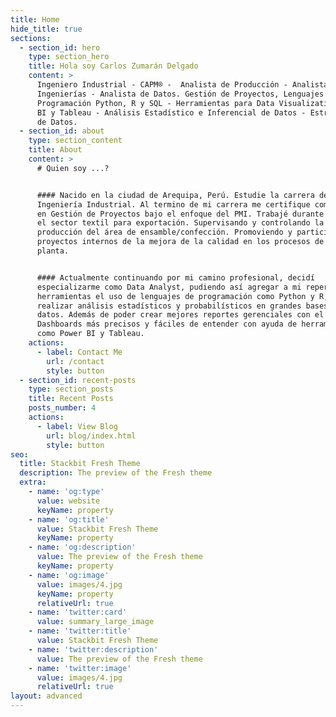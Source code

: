 ```yaml
---
title: Home
hide_title: true
sections:
  - section_id: hero
    type: section_hero
    title: Hola soy Carlos Zumarán Delgado
    content: >
      Ingeniero Industrial - CAPM® -  Analista de Producción - Analista de
      Ingenierías - Analista de Datos. Gestión de Proyectos, Lenguajes de
      Programación Python, R y SQL - Herramientas para Data Visualization Power
      BI y Tableau - Análisis Estadístico e Inferencial de Datos - Estrategias
      de Datos.
  - section_id: about
    type: section_content
    title: About
    content: >
      # Quien soy ...?


      #### Nacido en la ciudad de Arequipa, Perú. Estudie la carrera de
      Ingeniería Industrial. Al termino de mi carrera me certifique como CAPM®
      en Gestión de Proyectos bajo el enfoque del PMI. Trabajé durante 3 años en
      el sector textil para exportación. Supervisando y controlando la
      producción del área de ensamble/confección. Promoviendo y participando en
      proyectos internos de la mejora de la calidad en los procesos de la
      planta.


      #### Actualmente continuando por mi camino profesional, decidí
      especializarme como Data Analyst, pudiendo así agregar a mi repertorio de
      herramientas el uso de lenguajes de programación como Python y R, para
      realizar análisis estadísticos y probabilísticos en grandes bases de
      datos. Además de poder crear mejores reportes gerenciales con el uso de
      Dashboards más precisos y fáciles de entender con ayuda de herramientas
      como Power BI y Tableau.
    actions:
      - label: Contact Me
        url: /contact
        style: button
  - section_id: recent-posts
    type: section_posts
    title: Recent Posts
    posts_number: 4
    actions:
      - label: View Blog
        url: blog/index.html
        style: button
seo:
  title: Stackbit Fresh Theme
  description: The preview of the Fresh theme
  extra:
    - name: 'og:type'
      value: website
      keyName: property
    - name: 'og:title'
      value: Stackbit Fresh Theme
      keyName: property
    - name: 'og:description'
      value: The preview of the Fresh theme
      keyName: property
    - name: 'og:image'
      value: images/4.jpg
      keyName: property
      relativeUrl: true
    - name: 'twitter:card'
      value: summary_large_image
    - name: 'twitter:title'
      value: Stackbit Fresh Theme
    - name: 'twitter:description'
      value: The preview of the Fresh theme
    - name: 'twitter:image'
      value: images/4.jpg
      relativeUrl: true
layout: advanced
---
```

